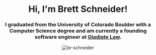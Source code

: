 <h1 align="center">Hi, I'm Brett Schneider!</h1>
<h3 align="center">I graduated from the University of Colorado Boulder with a Computer Science degree and am currently a founding software engineer at <a href="https://gladiatelaw.com">Gladiate Law</a>.</h3>

<p align="center"> 
  <img src="https://komarev.com/ghpvc/?username=br-schneider&label=Profile%20views&color=0e75b6&style=flat" alt="br-schneider"/> 
</p>
